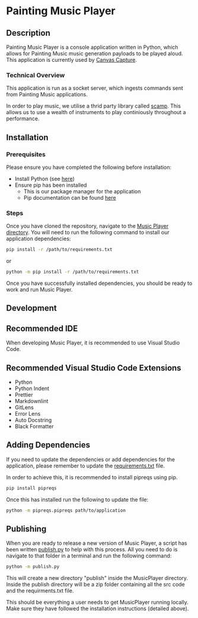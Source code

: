 # Painting Music Player

## Description

Painting Music Player is a console application written in Python, which allows for Painting Music music generation payloads to be played aloud.  This application is currently used by [Canvas Capture](/src/Applications/CanvasCapture/).

### Technical Overview

This application is run as a socket server, which ingests commands sent from Painting Music applications.

In order to play music, we utilise a thrid party library called [scamp](http://scamp.marcevanstein.com/scamp.html). This allows us to use a wealth of instruments to play continiously throughout a performance.

## Installation

### Prerequisites

Please ensure you have completed the following before installation:

- Install Python (see [here](https://www.python.org/downloads/))
- Ensure pip has been installed
  - This is our package manager for the application
  - Pip documentation can be found [here](https://pip.pypa.io/en/stable/installation/)

### Steps

Once you have cloned the repository, navigate to the [Music Player directory](/src/Applications/MusicPlayer/).  You will need to run the following command to install our application dependencies:

```bash
pip install -r /path/to/requirements.txt
```

or

```bash
python -m pip install -r /path/to/requirements.txt
```

Once you have successfully installed dependencies, you should be ready to work and run Music Player.

## Development

## Recommended IDE

When developing Music Player, it is recommended to use Visual Studio Code.

## Recommended Visual Studio Code Extensions

- Python
- Python Indent
- Prettier
- Markdownlint
- GitLens
- Error Lens
- Auto Docstring
- Black Formatter

## Adding Dependencies

If you need to update the dependencies or add dependencies for the application, please remember to update the [requirements.txt](./requirements.txt) file.

In order to achieve this, it is recommended to install pipreqs using pip.

```bash
pip install pipreqs
```

Once this has installed run the following to update the file:

```bash
python -m pipreqs.pipreqs path/to/application
```

## Publishing

When you are ready to release a new version of Music Player, a script has been written [publish.py](./scripts/publish.py) to help with this process. All you need to do is navigate to that folder in a terminal and run the following command:

```bash
python -m publish.py
```

This will create a new directory "publish" inside the MusicPlayer directory. Inside the publish directory will be a zip folder containing all the src code and the requirments.txt file.

This should be everything a user needs to get MusicPlayer running locally. Make sure they have followed the installation instructions (detailed above).
